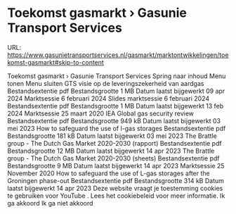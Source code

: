 # Toekomst gasmarkt › Gasunie Transport Services

URL: https://www.gasunietransportservices.nl/gasmarkt/marktontwikkelingen/toekomst-gasmarkt#skip-to-content

Toekomst gasmarkt › Gasunie Transport Services
Spring naar inhoud
Menu tonen
Menu sluiten
GTS visie op de leveringszekerheid van aardgas
Bestandsextentie
pdf
Bestandsgrootte
1 MB
Datum laatst bijgewerkt
09 apr 2024
Marktsessie 6 februari 2024
Slides marktsessie 6 februari 2024
Bestandsextentie
pdf
Bestandsgrootte
1 MB
Datum laatst bijgewerkt
13 feb 2024
Marktsessie 25 maart 2020
IEA Global gas security review
Bestandsextentie
pdf
Bestandsgrootte
949 kB
Datum laatst bijgewerkt
03 mei 2023
How to safeguard the use of l-gas storages
Bestandsextentie
pdf
Bestandsgrootte
181 kB
Datum laatst bijgewerkt
03 mei 2023
The Brattle group - The Dutch Gas Market 2020-2030 (rapport)
Bestandsextentie
pdf
Bestandsgrootte
12 MB
Datum laatst bijgewerkt
14 apr 2023
The Brattle group - The Dutch Gas Market 2020-2030 (sheets)
Bestandsextentie
pdf
Bestandsgrootte
9 MB
Datum laatst bijgewerkt
14 apr 2023
Marktsessie 25 November 2020
How to safeguard the use of L-gas storages after the Groningen phase-out
Bestandsextentie
pdf
Bestandsgrootte
314 kB
Datum laatst bijgewerkt
14 apr 2023
Deze website vraagt je toestemming cookies te gebruiken voor
YouTube
. Lees het
cookiebeleid
voor meer informatie.
Ik ga akkoord
Ik ga niet akkoord
